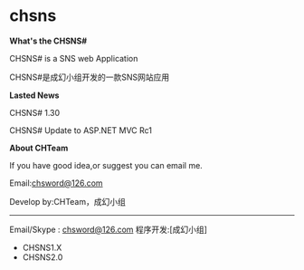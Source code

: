 # chsns
**What's the CHSNS#**


CHSNS# is a SNS web Application

CHSNS#是成幻小组开发的一款SNS网站应用

**Lasted News**

CHSNS# 1.30

CHSNS# Update to ASP.NET MVC Rc1

**About CHTeam**

If you have good idea,or suggest you can email me.

Email:chsword@126.com

Develop by:CHTeam，成幻小组

-----------------------------------------------------------------------

Email/Skype : chsword@126.com
程序开发:[成幻小组]
 
* CHSNS1.X
* CHSNS2.0
